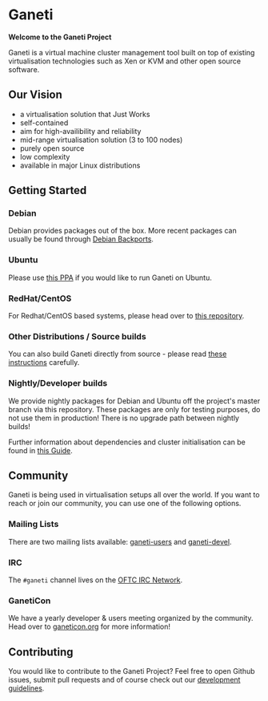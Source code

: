 # Ganeti

**Welcome to the Ganeti Project**

Ganeti is a virtual machine cluster management tool built on top of existing virtualisation technologies such as Xen or KVM and other open source software.

## Our Vision
 * a virtualisation solution that Just Works
 * self-contained
 * aim for high-availibility and reliability
 * mid-range virtualisation solution (3 to 100 nodes)
 * purely open source
 * low complexity
 * available in major Linux distributions

## Getting Started
### Debian
Debian provides packages out of the box. More recent packages can usually be found through [Debian Backports](https://backports.debian.org/).

### Ubuntu
Please use [this PPA](https://launchpad.net/~pkg-ganeti-devel/+archive/ubuntu/lts) if you would like to run Ganeti on Ubuntu.

### RedHat/CentOS
For Redhat/CentOS based systems, please head over to [this repository](https://jfut.integ.jp/linux/ganeti/).

### Other Distributions / Source builds
You can also build Ganeti directly from source - please read [these instructions](https://github.com/ganeti/ganeti/blob/master/INSTALL) carefully.

### Nightly/Developer builds
We provide nightly packages for Debian and Ubuntu off the project's master branch via this repository.
These packages are only for testing purposes, do not use them in production! There is no upgrade path between nightly builds!

Further information about dependencies and cluster initialisation can be found in [this Guide](https://docs.ganeti.org/docs/ganeti/3.0/html/install.html).

## Community
Ganeti is being used in virtualisation setups all over the world. If you want to reach or join our community, you can use one of the following options.

### Mailing Lists
There are two mailing lists available: [ganeti-users](https://groups.google.com/g/ganeti) and [ganeti-devel](https://groups.google.com/g/ganeti-devel).

### IRC
The `#ganeti` channel lives on the [OFTC IRC Network](https://www.oftc.net/).

### GanetiCon
We have a yearly developer & users meeting organized by the community. Head over to [ganeticon.org](https://ganeticon.org/) for more information!

## Contributing
You would like to contribute to the Ganeti Project? Feel free to open Github issues, submit pull requests and of course check out our [development guidelines](https://github.com/ganeti/ganeti/wiki#development).
